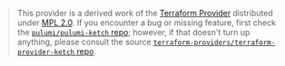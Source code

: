 > This provider is a derived work of the [Terraform Provider](https://github.com/terraform-providers/terraform-provider-ketch)
> distributed under [MPL 2.0](https://www.mozilla.org/en-US/MPL/2.0/). If you encounter a bug or missing feature,
> first check the [`pulumi/pulumi-ketch` repo](https://github.com/pulumi/pulumi-ketch/issues); however, if that doesn't turn up anything,
> please consult the source [`terraform-providers/terraform-provider-ketch` repo](https://github.com/terraform-providers/terraform-provider-ketch/issues).